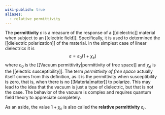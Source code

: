 ```yaml
---
wiki-publish: true
aliases:
  - relative permittivity
---
```

The **permittivity** $\varepsilon$ is a measure of the response of a [[dielectric]] material when subject to an [[electric field]]. Specifically, it is used to determined the [[dielectric polarization]] of the material. In the simplest case of linear dielectrics it is
$$\varepsilon=\varepsilon_{0}(1+\chi_{e})$$
where $\varepsilon_{0}$ is the [[Vacuum permittivity|permittivity of free space]] and $\chi_{e}$ is the [[electric susceptibility]]. The term *permittivity of free space* actually itself comes from this definition, as it is the permittivity when susceptibility is zero, that is, when there is no [[Materia|matter]] to polarize. This may lead to the idea that the vacuum is just a type of dielectric, but that is not the case. The behavior of the vacuum is complex and requires quantum field theory to appreciate completely.

As an aside, the value $1+\chi_{e}$ is also called the **relative permittivity** $\varepsilon_{r}$.
